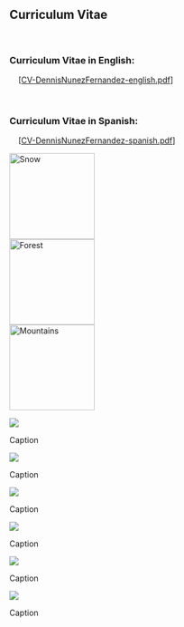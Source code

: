 <h2>Curriculum Vitae</h2>
<br/>
<h3>Curriculum Vitae in English:</h3>
<p> 
&nbsp &nbsp [<a href="CV-DennisNunezFernandez-english.pdf">CV-DennisNunezFernandez-english.pdf</a>]
</p>
<br/>
<h3>Curriculum Vitae in Spanish:</h3>
<p> 
&nbsp &nbsp [<a href="CV-DennisNunezFernandez-spanish.pdf">CV-DennisNunezFernandez-spanish.pdf</a>]
<div class="row">
  <div class="column">
    <img src="https://dennishnf.com/gallery/2019_12__neurips2019.jpg" alt="Snow" style="width:40mm">
  </div>
  <div class="column">
    <img src="https://dennishnf.com/gallery/2013_10__robot2.jpg" alt="Forest" style="width:40mm">
  </div>
  <div class="column">
    <img src="https://dennishnf.com/gallery/2013_10__robot1.jpg" alt="Mountains" style="width:40mm">
  </div>
</div>
</p>


<p> 
<div class="row">
<div class="oneThird">
    <img src="https://dennishnf.com/gallery/2019_12__neurips2019.jpg"></img>
    <p>Caption</p>
</div>
<div class="oneThird">
    <img src="https://dennishnf.com/gallery/2013_10__robot2.jpg"></img>
    <p>Caption</p>
</div>
<div class="oneThird">
    <img src="https://dennishnf.com/gallery/2013_10__robot1.jpg"></img>
    <p>Caption</p>
</div>
</div>
</p>

<p> 
<div class="row">
<div class="oneThird">
    <img src="https://dennishnf.com/gallery/2019_12__neurips2019.jpg"></img>
    <p>Caption</p>
</div>
<div class="oneThird">
    <img src="https://dennishnf.com/gallery/2013_10__robot2.jpg"></img>
    <p>Caption</p>
</div>
<div class="oneThird">
    <img src="https://dennishnf.com/gallery/2013_10__robot1.jpg"></img>
    <p>Caption</p>
</div>
</div>
</p>


<br/>
